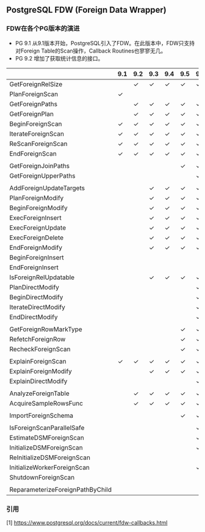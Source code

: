 ## PostgreSQL FDW (Foreign Data Wrapper)

### FDW在各个PG版本的演进

- PG 9.1
从9.1版本开始，PostgreSQL引入了FDW。在此版本中，FDW只支持对Foreign Table的Scan操作，Callback Routines也寥寥无几。
- PG 9.2
增加了获取统计信息的接口。

| | 9.1 | 9.2 | 9.3 | 9.4 | 9.5 | 9.6 | 10 | 11 | 12 |
| - | - | - | - | - | - | - | - | - | - |
|GetForeignRelSize |  | ✓ | ✓ | ✓ | ✓ | ✓ | ✓ | ✓ | ✓ |
|PlanForeignScan | ✓ |  |  |  |  |  |  |  |  |
|GetForeignPaths |  | ✓ | ✓ | ✓ | ✓ | ✓ | ✓ | ✓ | ✓ |
|GetForeignPlan |  | ✓ | ✓ | ✓ | ✓ | ✓ | ✓ | ✓ | ✓ |
|BeginForeignScan | ✓ | ✓ | ✓ | ✓ | ✓ | ✓ | ✓ | ✓ | ✓ |
|IterateForeignScan | ✓ | ✓ | ✓ | ✓ | ✓ | ✓ | ✓ | ✓ | ✓ |
|ReScanForeignScan | ✓ | ✓ | ✓ | ✓ | ✓ | ✓ | ✓ | ✓ | ✓ |
|EndForeignScan | ✓ | ✓ | ✓ | ✓ | ✓ | ✓ | ✓ | ✓ | ✓ |
| |  |  |  |  |  |  |  |  |  |
|GetForeignJoinPaths |  |  |  |  | ✓ | ✓ | ✓ | ✓ | ✓ |
|GetForeignUpperPaths |  |  |  |  |  | ✓ | ✓ | ✓ | ✓ |
| |  |  |  |  |  |  |  |  |  |
|AddForeignUpdateTargets |  |  | ✓ | ✓ | ✓ | ✓ | ✓ | ✓ | ✓ |
|PlanForeignModify |  |  | ✓ | ✓ | ✓ | ✓ | ✓ | ✓ | ✓ |
|BeginForeignModify |  |  | ✓ | ✓ | ✓ | ✓ | ✓ | ✓ | ✓ |
|ExecForeignInsert |  |  | ✓ | ✓ | ✓ | ✓ | ✓ | ✓ | ✓ |
|ExecForeignUpdate |  |  | ✓ | ✓ | ✓ | ✓ | ✓ | ✓ | ✓ |
|ExecForeignDelete |  |  | ✓ | ✓ | ✓ | ✓ | ✓ | ✓ | ✓ |
|EndForeignModify |  |  | ✓ | ✓ | ✓ | ✓ | ✓ | ✓ | ✓ |
|BeginForeignInsert |  |  |  |  |  |  |  | ✓ | ✓ |
|EndForeignInsert |  |  |  |  |  |  |  | ✓ | ✓ |
|IsForeignRelUpdatable |  |  | ✓ | ✓ | ✓ | ✓ | ✓ | ✓ | ✓ |
|PlanDirectModify |  |  |  |  |  | ✓ | ✓ | ✓ | ✓ |
|BeginDirectModify |  |  |  |  |  | ✓ | ✓ | ✓ | ✓ |
|IterateDirectModify |  |  |  |  |  | ✓ | ✓ | ✓ | ✓ |
|EndDirectModify |  |  |  |  |  | ✓ | ✓ | ✓ | ✓ |
| |  |  |  |  |  |  |  |  |  |
|GetForeignRowMarkType |  |  |  |  | ✓ | ✓ | ✓ | ✓ | ✓ |
|RefetchForeignRow |  |  |  |  | ✓ | ✓ | ✓ | ✓ | ✓ |
|RecheckForeignScan |  |  |  |  | ✓ | ✓ | ✓ | ✓ | ✓ |
| |  |  |  |  |  |  |  |  |  |
|ExplainForeignScan | ✓ | ✓ | ✓ | ✓ | ✓ | ✓ | ✓ | ✓ | ✓ |
|ExplainForeignModify |  |  | ✓ | ✓ | ✓ | ✓ | ✓ | ✓ | ✓ |
|ExplainDirectModify |  |  |  |  |  | ✓ | ✓ | ✓ | ✓ |
| |  |  |  |  |  |  |  |  |  |
|AnalyzeForeignTable |  | ✓ | ✓ | ✓ | ✓ | ✓ | ✓ | ✓ | ✓ |
|AcquireSampleRowsFunc |  | ✓ | ✓ | ✓ | ✓ | ✓ | ✓ | ✓ | ✓ |
| |  |  |  |  |  |  |  |  |  |
|ImportForeignSchema |  |  |  |  | ✓ | ✓ | ✓ | ✓ | ✓ |
| |  |  |  |  |  |  |  |  |  |
|IsForeignScanParallelSafe |  |  |  |  |  | ✓ | ✓ | ✓ | ✓ |
|EstimateDSMForeignScan |  |  |  |  |  | ✓ | ✓ | ✓ | ✓ |
|InitializeDSMForeignScan |  |  |  |  |  | ✓ | ✓ | ✓ | ✓ |
|ReInitializeDSMForeignScan |  |  |  |  |  |  | ✓ | ✓ | ✓ |
|InitializeWorkerForeignScan |  |  |  |  |  | ✓ | ✓ | ✓ | ✓ |
|ShutdownForeignScan |  |  |  |  |  |  | ✓ | ✓ | ✓ |
| |  |  |  |  |  |  |  |  |  |
|ReparameterizeForeignPathByChild |  |  |  |  |  |  |  | ✓ | ✓ |

### 引用

[1] https://www.postgresql.org/docs/current/fdw-callbacks.html
